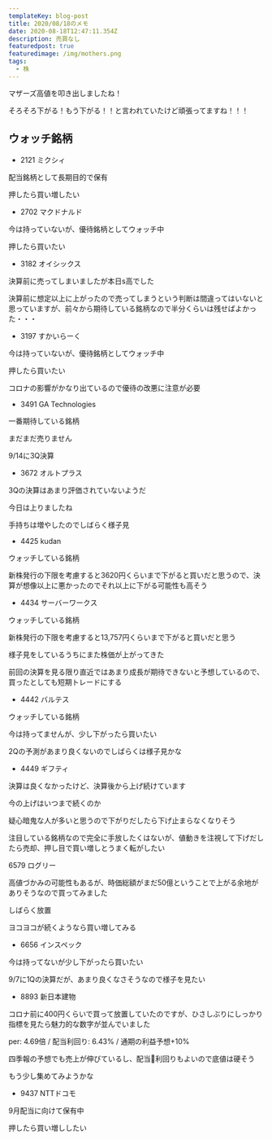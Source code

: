 ```yaml
---
templateKey: blog-post
title: 2020/08/18のメモ
date: 2020-08-18T12:47:11.354Z
description: 売買なし
featuredpost: true
featuredimage: /img/mothers.png
tags:
  - 株
---
```

マザーズ高値を叩き出しましたね！

そろそろ下がる！もう下がる！！と言われていたけど頑張ってますね！！！

## ウォッチ銘柄

* 2121 ミクシィ

配当銘柄として長期目的で保有

押したら買い増したい

* 2702 マクドナルド

今は持っていないが、優待銘柄としてウォッチ中

押したら買いたい

* 3182 オイシックス

決算前に売ってしまいましたが本日s高でした

決算前に想定以上に上がったので売ってしまうという判断は間違ってはいないと思っていますが、前々から期待している銘柄なので半分くらいは残せばよかった・・・

* 3197 すかいらーく

今は持っていないが、優待銘柄としてウォッチ中

押したら買いたい

コロナの影響がかなり出ているので優待の改悪に注意が必要

* 3491 GA Technologies

一番期待している銘柄

まだまだ売りません

9/14に3Q決算

* 3672 オルトプラス

3Qの決算はあまり評価されていないようだ

今日は上りましたね

手持ちは増やしたのでしばらく様子見

* 4425 kudan

ウォッチしている銘柄

新株発行の下限を考慮すると3620円くらいまで下がると買いだと思うので、決算が想像以上に悪かったのでそれ以上に下がる可能性も高そう

* 4434 サーバーワークス

ウォッチしている銘柄

新株発行の下限を考慮すると13,757円くらいまで下がると買いだと思う

様子見をしているうちにまた株価が上がってきた

前回の決算を見る限り直近ではあまり成長が期待できないと予想しているので、買ったとしても短期トレードにする

* 4442 バルテス

ウォッチしている銘柄

今は持ってませんが、少し下がったら買いたい

2Qの予測があまり良くないのでしばらくは様子見かな

* 4449 ギフティ

決算は良くなかったけど、決算後から上げ続けています

今の上げはいつまで続くのか

疑心暗鬼な人が多いと思うので下がりだしたら下げ止まらなくなりそう

注目している銘柄なので完全に手放したくはないが、値動きを注視して下げだしたら売却、押し目で買い増しとうまく転がしたい

6579 ログリー

高値づかみの可能性もあるが、時価総額がまだ50億ということで上がる余地がありそうなので買ってみました

しばらく放置

ヨコヨコが続くようなら買い増してみる

* 6656 インスペック

今は持ってないが少し下がったら買いたい

9/7に1Qの決算だが、あまり良くなさそうなので様子を見たい

* 8893 新日本建物

コロナ前に400円くらいで買って放置していたのですが、ひさしぶりにしっかり指標を見たら魅力的な数字が並んでいました

per: 4.69倍 / 配当利回り: 6.43% / 通期の利益予想+10%

四季報の予想でも売上が伸びているし、配当利回りもよいので底値は硬そう

もう少し集めてみようかな

* 9437 NTTドコモ

9月配当に向けて保有中

押したら買い増ししたい